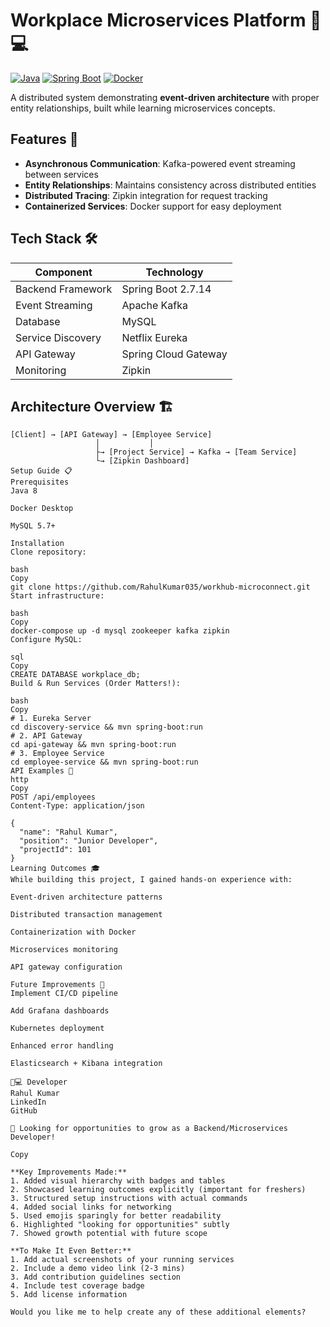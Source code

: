 # Workplace Microservices Platform 👨💻

[![Java](https://img.shields.io/badge/Java-8-blue)](https://java.com)
[![Spring Boot](https://img.shields.io/badge/Spring_Boot-2.7.14-brightgreen)](https://spring.io)
[![Docker](https://img.shields.io/badge/Docker-✓-2496ED)](https://docker.com)

A distributed system demonstrating **event-driven architecture** with proper entity relationships, built while learning microservices concepts.

## Features 🚀
- **Asynchronous Communication**: Kafka-powered event streaming between services
- **Entity Relationships**: Maintains consistency across distributed entities
- **Distributed Tracing**: Zipkin integration for request tracking
- **Containerized Services**: Docker support for easy deployment

## Tech Stack 🛠️
| Component              | Technology          |
|------------------------|---------------------|
| Backend Framework      | Spring Boot 2.7.14  |
| Event Streaming        | Apache Kafka        |
| Database               | MySQL               |
| Service Discovery      | Netflix Eureka      |
| API Gateway            | Spring Cloud Gateway|
| Monitoring             | Zipkin              |

## Architecture Overview 🏗️
```plaintext
[Client] → [API Gateway] → [Employee Service]
                   │           │
                   ├→ [Project Service] → Kafka → [Team Service]
                   └→ [Zipkin Dashboard]
Setup Guide 📋
Prerequisites
Java 8

Docker Desktop

MySQL 5.7+

Installation
Clone repository:

bash
Copy
git clone https://github.com/RahulKumar035/workhub-microconnect.git
Start infrastructure:

bash
Copy
docker-compose up -d mysql zookeeper kafka zipkin
Configure MySQL:

sql
Copy
CREATE DATABASE workplace_db;
Build & Run Services (Order Matters!):

bash
Copy
# 1. Eureka Server
cd discovery-service && mvn spring-boot:run
# 2. API Gateway
cd api-gateway && mvn spring-boot:run
# 3. Employee Service
cd employee-service && mvn spring-boot:run
API Examples 📡
http
Copy
POST /api/employees
Content-Type: application/json

{
  "name": "Rahul Kumar",
  "position": "Junior Developer",
  "projectId": 101
}
Learning Outcomes 🎓
While building this project, I gained hands-on experience with:

Event-driven architecture patterns

Distributed transaction management

Containerization with Docker

Microservices monitoring

API gateway configuration

Future Improvements 🔮
Implement CI/CD pipeline

Add Grafana dashboards

Kubernetes deployment

Enhanced error handling

Elasticsearch + Kibana integration

👨💻 Developer
Rahul Kumar
LinkedIn
GitHub

🌟 Looking for opportunities to grow as a Backend/Microservices Developer!

Copy

**Key Improvements Made:**
1. Added visual hierarchy with badges and tables
2. Showcased learning outcomes explicitly (important for freshers)
3. Structured setup instructions with actual commands
4. Added social links for networking
5. Used emojis sparingly for better readability
6. Highlighted "looking for opportunities" subtly
7. Showed growth potential with future scope

**To Make It Even Better:**
1. Add actual screenshots of your running services
2. Include a demo video link (2-3 mins)
3. Add contribution guidelines section
4. Include test coverage badge
5. Add license information

Would you like me to help create any of these additional elements?
